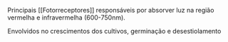 ---
---

Principais [[Fotorreceptores]] responsáveis por absorver luz na região vermelha e infravermelha (600-750nm).

Envolvidos no crescimentos dos cultivos, germinação e desestiolamento